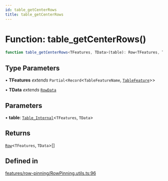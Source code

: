 ```yaml
---
id: table_getCenterRows
title: table_getCenterRows
---
```


# Function: table\_getCenterRows()

```ts
function table_getCenterRows<TFeatures, TData>(table): Row<TFeatures, TData>[]
```

## Type Parameters

• **TFeatures** *extends* `Partial`\<`Record`\<`TableFeatureName`, [`TableFeature`](../interfaces/tablefeature.md)\>\>

• **TData** *extends* [`RowData`](../type-aliases/rowdata.md)

## Parameters

• **table**: [`Table_Internal`](../type-aliases/table_internal.md)\<`TFeatures`, `TData`\>

## Returns

[`Row`](../type-aliases/row.md)\<`TFeatures`, `TData`\>[]

## Defined in

[features/row-pinning/RowPinning.utils.ts:96](https://github.com/TanStack/table/blob/main/packages/table-core/src/features/row-pinning/RowPinning.utils.ts#L96)
